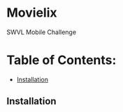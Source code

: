 # Movielix

SWVL Mobile Challenge

# Table of Contents:
- [Installation](#features)

## Installation
